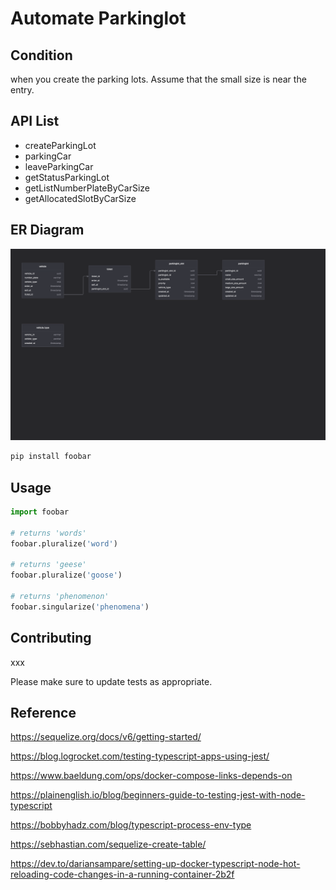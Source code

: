 # Automate Parkinglot

## Condition
when you create the parking lots. Assume that the small size is near the entry.

## API List
- createParkingLot
- parkingCar
- leaveParkingCar
- getStatusParkingLot
- getListNumberPlateByCarSize
- getAllocatedSlotByCarSize


## ER Diagram
![alt text](https://github.com/wordev/parkinglot/blob/master/src/pic/er_diagram.png?raw=true)

```bash
pip install foobar
```

## Usage

```python
import foobar

# returns 'words'
foobar.pluralize('word')

# returns 'geese'
foobar.pluralize('goose')

# returns 'phenomenon'
foobar.singularize('phenomena')
```

## Contributing

xxx

Please make sure to update tests as appropriate.

## Reference

https://sequelize.org/docs/v6/getting-started/

https://blog.logrocket.com/testing-typescript-apps-using-jest/

https://www.baeldung.com/ops/docker-compose-links-depends-on

https://plainenglish.io/blog/beginners-guide-to-testing-jest-with-node-typescript

https://bobbyhadz.com/blog/typescript-process-env-type

https://sebhastian.com/sequelize-create-table/

https://dev.to/dariansampare/setting-up-docker-typescript-node-hot-reloading-code-changes-in-a-running-container-2b2f